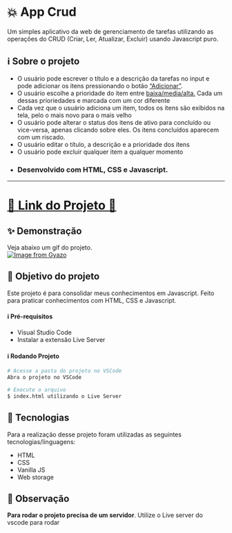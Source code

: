 # <strong>💥 App Crud</strong>

Um simples aplicativo da web de gerenciamento de tarefas utilizando as operações do CRUD (Criar, Ler, Atualizar, Excluir) usando Javascript puro.

## ℹ Sobre o projeto 

<ul>
    <li>O usuário pode escrever o título e a descrição da tarefas no input e pode adicionar os itens pressionando o botão <u>“Adicionar”</u>.</li>
    <li>O usuário escolhe a prioridade do item entre <u>baixa/media/alta.</u> Cada um dessas prioriedades e marcada com um cor diferente</li>
    <li>Cada vez que o usuário adiciona um item, todos os itens são exibidos na tela, pelo o mais novo para o mais velho</li>
    <li>O usuário pode alterar o status dos itens de ativo para concluído ou vice-versa, apenas clicando sobre eles. Os itens concluídos aparecem com um riscado.</li>
    <li>O usuário editar o título, a descrição e a prioridade dos itens</li>
    <li>O usuário pode excluir qualquer item a qualquer momento</li>
    <li><h3><strong> Desenvolvido com HTML, CSS e Javascript.</strong></h3></li>
</ul>
<hr>
<h1><a href="https://vinicyusabreu.github.io/Crud_Javascript/" target="_blank">🚀 Link do Projeto 🚀</a></h1>

## ✨ Demonstração    
Veja abaixo um gif do projeto.</br>
[![Image from Gyazo](https://i.gyazo.com/61c4cc8c3d83400004eae5756e3065e0.gif)](https://gyazo.com/61c4cc8c3d83400004eae5756e3065e0)


## 🎯 Objetivo do projeto
Este projeto é para consolidar meus conhecimentos em Javascript. 
Feito para praticar conhecimentos com HTML, CSS e Javascript.

<h4>ℹ️ Pré-requisitos</h4>

<ul>
    <li>Visual Studio Code</li>
    <li>Instalar a extensão Live Server</li>
</ul>

<h4>ℹ️ Rodando Projeto</h4>

```bash
# Acesse a pasta do projeto no VSCode
Abra o projeto no VSCode

# Execute o arquivo
$ index.html utilizando o Live Server
```
## 🤖 Tecnologias 
Para a realização desse projeto foram utilizadas as seguintes tecnologias/linguagens: 
- HTML
- CSS
- Vanilla JS
- Web storage

 <h2>🛑 Observação</h2>
 <p><strong>Para rodar o projeto precisa de um servidor</strong>. Utilize o Live server do vscode para rodar</p>
